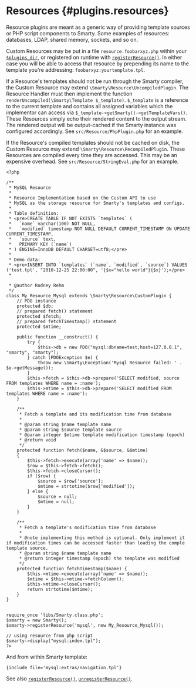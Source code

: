 Resources {#plugins.resources}
=========

Resource plugins are meant as a generic way of providing template
sources or PHP script components to Smarty. Some examples of resources:
databases, LDAP, shared memory, sockets, and so on.

Custom Resources may be put in a file `resource.foobarxyz.php` within
your [`$plugins_dir`](#variable.plugins.dir), or registered on runtime
with [`registerResource()`](#api.register.resource). In either case you
will be able to access that resource by prepending its name to the
template you\'re addressing: `foobarxyz:yourtemplate.tpl`.

If a Resource\'s templates should not be run through the Smarty
compiler, the Custom Resource may extend `\Smarty\Resource\UncompiledPlugin`.
The Resource Handler must then implement the function
`renderUncompiled(\Smarty\Template $_template)`. `$_template` is
a reference to the current template and contains all assigned variables
which the implementor can access via
`$_template->getSmarty()->getTemplateVars()`. These Resources simply echo
their rendered content to the output stream. The rendered output will be
output-cached if the Smarty instance was configured accordingly. See
`src/Resource/PhpPlugin.php` for an example.

If the Resource\'s compiled templates should not be cached on disk, the
Custom Resource may extend `\Smarty\Resource\RecompiledPlugin`. These Resources
are compiled every time they are accessed. This may be an expensive
overhead. See `src/Resource/StringEval.php` for an
example.


    <?php

    /**
     * MySQL Resource
     *
     * Resource Implementation based on the Custom API to use
     * MySQL as the storage resource for Smarty's templates and configs.
     *
     * Table definition:
     * <pre>CREATE TABLE IF NOT EXISTS `templates` (
     *   `name` varchar(100) NOT NULL,
     *   `modified` timestamp NOT NULL DEFAULT CURRENT_TIMESTAMP ON UPDATE CURRENT_TIMESTAMP,
     *   `source` text,
     *   PRIMARY KEY (`name`)
     * ) ENGINE=InnoDB DEFAULT CHARSET=utf8;</pre>
     *
     * Demo data:
     * <pre>INSERT INTO `templates` (`name`, `modified`, `source`) VALUES ('test.tpl', "2010-12-25 22:00:00", '{$x="hello world"}{$x}');</pre>
     *
    
     * @author Rodney Rehm
     */
    class My_Resource_Mysql extends \Smarty\Resource\CustomPlugin {
        // PDO instance
        protected $db;
        // prepared fetch() statement
        protected $fetch;
        // prepared fetchTimestamp() statement
        protected $mtime;

        public function __construct() {
            try {
                $this->db = new PDO("mysql:dbname=test;host=127.0.0.1", "smarty", "smarty");
            } catch (PDOException $e) {
                throw new \Smarty\Exception('Mysql Resource failed: ' . $e->getMessage());
            }
            $this->fetch = $this->db->prepare('SELECT modified, source FROM templates WHERE name = :name');
            $this->mtime = $this->db->prepare('SELECT modified FROM templates WHERE name = :name');
        }
        
        /**
         * Fetch a template and its modification time from database
         *
         * @param string $name template name
         * @param string $source template source
         * @param integer $mtime template modification timestamp (epoch)
         * @return void
         */
        protected function fetch($name, &$source, &$mtime)
        {
            $this->fetch->execute(array('name' => $name));
            $row = $this->fetch->fetch();
            $this->fetch->closeCursor();
            if ($row) {
                $source = $row['source'];
                $mtime = strtotime($row['modified']);
            } else {
                $source = null;
                $mtime = null;
            }
        }
        
        /**
         * Fetch a template's modification time from database
         *
         * @note implementing this method is optional. Only implement it if modification times can be accessed faster than loading the comple template source.
         * @param string $name template name
         * @return integer timestamp (epoch) the template was modified
         */
        protected function fetchTimestamp($name) {
            $this->mtime->execute(array('name' => $name));
            $mtime = $this->mtime->fetchColumn();
            $this->mtime->closeCursor();
            return strtotime($mtime);
        }
    }


    require_once 'libs/Smarty.class.php';
    $smarty = new Smarty();
    $smarty->registerResource('mysql', new My_Resource_Mysql());

    // using resource from php script
    $smarty->display("mysql:index.tpl");
    ?>

         

And from within Smarty template:


    {include file='mysql:extras/navigation.tpl'}

         

See also [`registerResource()`](#api.register.resource),
[`unregisterResource()`](#api.unregister.resource).
